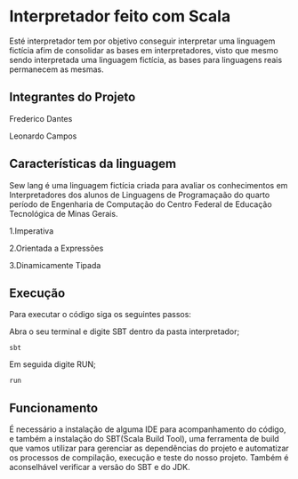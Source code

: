 <h1>Interpretador feito com Scala</h1>

Esté interpretador tem por objetivo conseguir interpretar uma linguagem fictícia afim de consolidar as bases em interpretadores, visto que mesmo sendo interpretada uma linguagem fictícia, as bases para linguagens reais permanecem as mesmas.

<h2>Integrantes do Projeto</h2>
Frederico Dantes<p>
Leonardo Campos<p>
  
<h2>Características da linguagem</h2>

Sew lang é uma linguagem fictícia criada para avaliar os conhecimentos em Interpretadores dos  alunos de Linguagens de Programaçaão do quarto período de Engenharia de Computação do Centro Federal de Educação Tecnológica de Minas Gerais.

1.Imperativa<p>
2.Orientada a Expressões<p>
3.Dinamicamente Tipada<p>
  
<h2>Execução</h2>

Para executar o código siga os seguintes passos:<p>

Abra o seu terminal e digite SBT dentro da pasta interpretador;
  
~~~
sbt 
~~~
  
Em seguida digite RUN;
  
~~~
run
~~~

<h2>Funcionamento</h2>

É necessário a instalação de alguma IDE para acompanhamento do código, e também a instalação do SBT(Scala Build Tool), uma ferramenta de build que vamos utilizar para gerenciar as dependências do projeto e automatizar os processos de compilação, execução e teste do nosso projeto. Também é aconselhável verificar a versão do SBT e do JDK.
